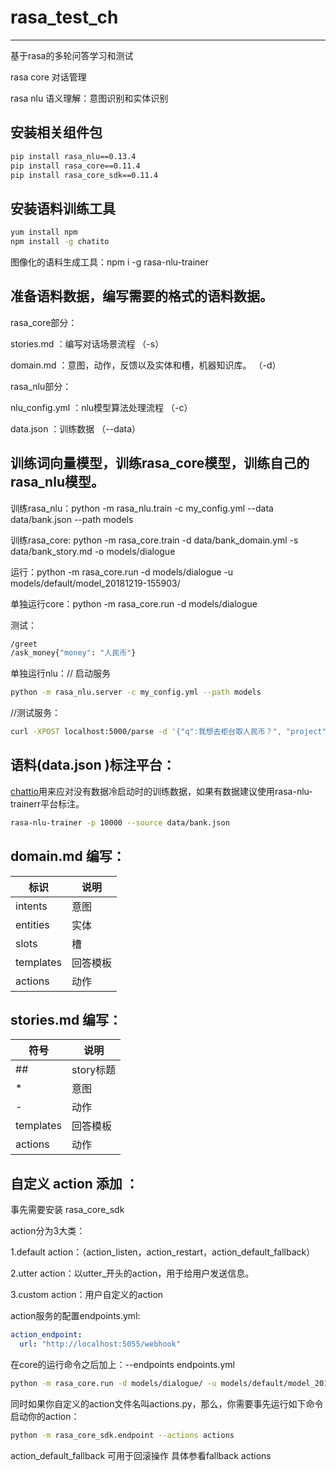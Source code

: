 # rasa_test_ch
---

基于rasa的多轮问答学习和测试

rasa core 对话管理

rasa nlu 语义理解：意图识别和实体识别


## 安装相关组件包

```bash
pip install rasa_nlu==0.13.4
pip install rasa_core==0.11.4
pip install rasa_core_sdk==0.11.4
```


## 安装语料训练工具

```bash
yum install npm
npm install -g chatito
```

图像化的语料生成工具：npm i -g rasa-nlu-trainer


## 准备语料数据，编写需要的格式的语料数据。

rasa_core部分：

stories.md ：编写对话场景流程 	（-s）

domain.md ：意图，动作，反馈以及实体和槽，机器知识库。	（-d）

rasa_nlu部分：

nlu_config.yml ：nlu模型算法处理流程 （-c）

data.json ：训练数据	（--data）


## 训练词向量模型，训练rasa_core模型，训练自己的rasa_nlu模型。

训练rasa_nlu：python -m rasa_nlu.train -c my_config.yml --data data/bank.json --path models

训练rasa_core:  python -m rasa_core.train -d data/bank_domain.yml -s data/bank_story.md -o models/dialogue

运行：python -m rasa_core.run -d models/dialogue -u models/default/model_20181219-155903/

单独运行core：python -m rasa_core.run -d models/dialogue

测试：

```bash
/greet
/ask_money{"money": "人民币"}
```

单独运行nlu：// 启动服务

```bash
python -m rasa_nlu.server -c my_config.yml --path models
```

//测试服务：

```bash
curl -XPOST localhost:5000/parse -d '{"q":我想去柜台取人民币？", "project": "", "model": "model_20180912-202427"}' | python -mjson.tool
```

## 语料(data.json )标注平台：

[chattio](https://github.com/rodrigopivi/Chatito)用来应对没有数据冷启动时的训练数据，如果有数据建议使用rasa-nlu-trainerr平台标注。

```bash
rasa-nlu-trainer -p 10000 --source data/bank.json
```

## domain.md 编写：

标识    |    说明
------------- | -------------
intents | 意图
entities | 实体
slots | 槽
templates | 回答模板
actions | 动作

## stories.md 编写：

符号    |    说明
------------- | -------------
##| story标题
*| 意图
-| 动作
templates | 回答模板
actions | 动作

## 自定义 action 添加 ：

事先需要安装 rasa_core_sdk

action分为3大类：

1.default action：（action_listen，action_restart，action_default_fallback）

2.utter action：以utter_开头的action，用于给用户发送信息。

3.custom action：用户自定义的action

action服务的配置endpoints.yml:

```yml
action_endpoint:
  url: "http://localhost:5055/webhook"
```

在core的运行命令之后加上：--endpoints endpoints.yml

```bash
python -m rasa_core.run -d models/dialogue/ -u models/default/model_20181220-110910/ --endpoints endpoints.yml
```

同时如果你自定义的action文件名叫actions.py，那么，你需要事先运行如下命令启动你的action：

```bash
python -m rasa_core_sdk.endpoint --actions actions
```

action_default_fallback 可用于回滚操作 具体参看fallback actions
